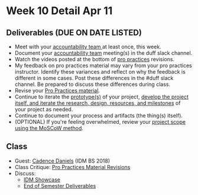 # Week 10 Detail Apr 11

## Deliverables (DUE ON DATE LISTED)

* Meet with your [accountability team ](../assignments/accountability\_partner.md)at least once, this week.&#x20;
* Document your [accountability team](../assignments/accountability\_partner.md) meeting(s) in the duff slack channel.
* Watch the videos posted at the bottom of [pro practices](../assignments/pro\_practices\_revisions.md) revisions.
* My feedback on pro practices material may vary from your pro practices instructor. Identify these variances and reflect on why the feedback is different in some cases. Post these differences in the #duff slack channel. Be prepared to discuss these differences during class.
* Revise your [Pro Practices material](../assignments/pro\_practices\_revisions.md).
* Continue to iterate the [prototype(s)](../assignments/project\_plan.md) of your project, [develop the project itself, and iterate the research, design, resources, and milestones](../assignments/project\_plan.md) of your project as needed.
* Continue to document your process and artifacts (the thing(s) itself).
* (OPTIONAL) If you're feeling overwhelmed, review your [project scope using the MoSCoW method](../assignments/moscow-method.md).

## Class

* Guest: [Cadence Daniels](https://madebycd.com) (IDM BS 2018)
* Class Critique: [Pro Practices Material Revisions](../assignments/pro\_practices\_revisions.md)
* Discuss:&#x20;
  * [IDM Showcase ](../critiques-demos-presentations-and-exhibition/idm\_showcase.md)
  * [End of Semester Deliverables](../assignments/end\_of\_semester\_deliverables.md)
